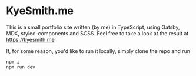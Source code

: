 # KyeSmith.me

This is a small portfolio site written (by me) in TypeScript, using Gatsby, MDX, styled-components and SCSS.
Feel free to take a look at the result at https://kyesmith.me

If, for some reason, you'd like to run it locally, simply clone the repo and run

```
npm i
npm run dev
```

